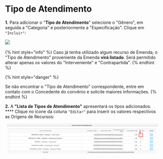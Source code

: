 # Tipo de Atendimento

**1.** Para adicionar o "**Tipo de Atendimento**" selecione o "Gênero", em seguida a "Categoria" e posteriormente a "Especificação". Clique em `"Incluir"`:

![](../../../../.gitbook/assets/manual\_convenentes\_proposta\_proposta\_tipo-de-atendimento.jpg)

{% hint style="info" %}
Caso já tenha utilizado algum recurso de Emenda, o "Tipo de Atendimento" proveniente da Emenda **virá listado**. Será permitido alterar apenas os valores do "Interveniente" e "Contrapartida".
{% endhint %}

{% hint style="danger" %}

Se não encontrar o "Tipo de Atendimento" correspondente, entre em contato com o Concedente do convênio e solicite maiores informações.
{% endhint %}


**2.** A **"Lista de Tipos de Atendimento"** apresentará os tipos adicionados. **** Clique no ícone da coluna `"Editar"` para inserir os valores respectivos as Origens de Recursos:

![](<../../../../.gitbook/assets/image (29).png>)
